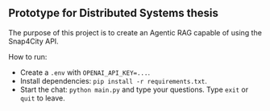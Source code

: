 ## Prototype for Distributed Systems thesis

The purpose of this project is to create an Agentic RAG capable of using the Snap4City API.

How to run:
- Create a `.env` with `OPENAI_API_KEY=...`.
- Install dependencies: `pip install -r requirements.txt`.
- Start the chat: `python main.py` and type your questions. Type `exit` or `quit` to leave.
